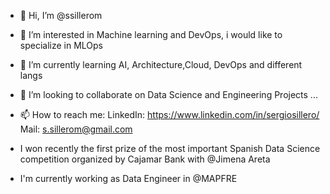 - 👋 Hi, I’m @ssillerom

- 👀 I’m interested in Machine learning and DevOps, i would like to specialize in MLOps
- 🌱 I’m currently learning AI, Architecture,Cloud, DevOps and different langs
- 💞️ I’m looking to collaborate on Data Science and Engineering Projects ...
- 📫 How to reach me: 
  LinkedIn: https://www.linkedin.com/in/sergiosillero/
  Mail: s.sillerom@gmail.com
- I won recently the first prize of the most important Spanish Data Science competition organized by Cajamar Bank with @Jimena Areta
- I'm currently working as Data Engineer in @MAPFRE
